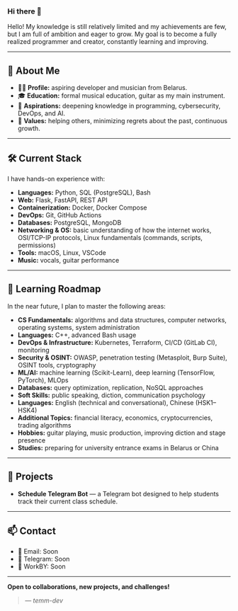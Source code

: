 ### Hi there 👋

Hello! My knowledge is still relatively limited and my achievements are few, but I am full of ambition and eager to grow. My goal is to become a fully realized programmer and creator, constantly learning and improving.

---

## 🎯 About Me

- 🧑‍💻 **Profile:** aspiring developer and musician from Belarus.
- 🎓 **Education:** formal musical education, guitar as my main instrument.
- 🌱 **Aspirations:** deepening knowledge in programming, cybersecurity, DevOps, and AI.
- 🤝 **Values:** helping others, minimizing regrets about the past, continuous growth.

---

## 🛠 Current Stack

I have hands-on experience with:

- **Languages:** Python, SQL (PostgreSQL), Bash
- **Web:** Flask, FastAPI, REST API
- **Containerization:** Docker, Docker Compose
- **DevOps:** Git, GitHub Actions
- **Databases:** PostgreSQL, MongoDB
- **Networking & OS:** basic understanding of how the internet works, OSI/TCP-IP protocols, Linux fundamentals (commands, scripts, permissions)
- **Tools:** macOS, Linux, VSCode
- **Music:** vocals, guitar performance

---

## 🚀 Learning Roadmap

In the near future, I plan to master the following areas:

- **CS Fundamentals:** algorithms and data structures, computer networks, operating systems, system administration
- **Languages:** C++, advanced Bash usage
- **DevOps & Infrastructure:** Kubernetes, Terraform, CI/CD (GitLab CI), monitoring
- **Security & OSINT:** OWASP, penetration testing (Metasploit, Burp Suite), OSINT tools, cryptography
- **ML/AI:** machine learning (Scikit-Learn), deep learning (TensorFlow, PyTorch), MLOps
- **Databases:** query optimization, replication, NoSQL approaches
- **Soft Skills:** public speaking, diction, communication psychology
- **Languages:** English (technical and conversational), Chinese (HSK1–HSK4)
- **Additional Topics:** financial literacy, economics, cryptocurrencies, trading algorithms
- **Hobbies:** guitar playing, music production, improving diction and stage presence
- **Studies:** preparing for university entrance exams in Belarus or China

---

## 📂 Projects

- **Schedule Telegram Bot** — a Telegram bot designed to help students track their current class schedule.

---

## 📫 Contact

- 📨 Email: Soon
- 💬 Telegram: Soon
- 🔗 WorkBY: Soon

---

**Open to collaborations, new projects, and challenges!**

> *— temm-dev*
